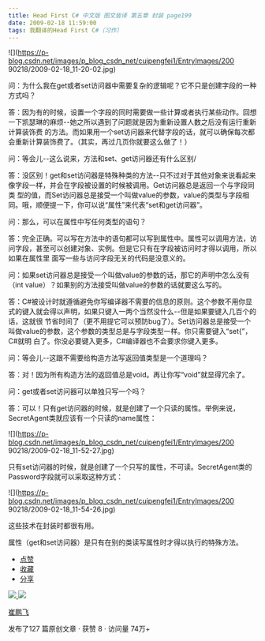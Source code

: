 ```yaml
---
title: Head First C# 中文版 图文皆译 第五章 封装 page199
date: 2009-02-18 11:59:00
tags: 我翻译的Head First C#（习作）
---
```

![](https://p-blog.csdn.net/images/p_blog_csdn_net/cuipengfei1/EntryImages/200
90218/2009-02-18_11-20-02.jpg)

问：为什么我在get或者set访问器中需要复杂的逻辑呢？它不只是创建字段的一种方式吗？

答：因为有的时候，设置一个字段的同时需要做一些计算或者执行某些动作。回想一下凯瑟琳的麻烦--她之所以遇到了问题就是因为重新设置人数之后没有运行重新计算装饰费
的方法。而如果用一个set访问器来代替字段的话，就可以确保每次都会重新计算装饰费了。（其实，再过几页你就要这么做了！）

问：等会儿--这么说来，方法和set、get访问器还有什么区别/

答：没区别！get和set访问器是特殊种类的方法--只不过对于其他对象来说看起来像字段一样，并会在字段被设置的时候被调用。Get访问器总是返回一个与字段同类
型的值，而Set访问器总是接受一个叫做value的参数，value的类型与字段相同。哦，顺便提一下，你可以说“属性”来代表“set和get访问器”。

问：那么，可以在属性中写任何类型的语句？

答：完全正确。可以写在方法中的语句都可以写到属性中。属性可以调用方法，访问字段，甚至可以创建对象、实例。但是它只有在字段被访问时才得以调用，所以如果在属性里
面写一些与访问字段无关的代码是没意义的。

问：如果set访问器总是接受一个叫做value的参数的话，那它的声明中怎么没有（int value）？如果别的方法接受叫做value的参数的话就要这么写的。

答：C#被设计时就遵循避免你写编译器不需要的信息的原则。这个参数不用你显式的键入就会得以声明，如果只键入一两个当然没什么--但是如果要键入几百个的话，这就很
节省时间了（更不用提它可以预防bug了）。Set访问器总是接受一个叫做value的参数，这个参数的类型总是与字段类型一样。你只需要键入“set{”，C#就明
白了。你没必要键入更多，C#编译器也不会要求你键入更多。

问：等会儿--这跟不需要给构造方法写返回值类型是一个道理吗？

答：对！因为所有构造方法的返回值总是void。再让你写“void”就显得冗余了。

问：get或者set访问器可以单独只写一个吗？

答：可以！只有get访问器的时候，就是创建了一个只读的属性。举例来说，SecretAgent类就应该有一个只读的name属性：

![](https://p-blog.csdn.net/images/p_blog_csdn_net/cuipengfei1/EntryImages/200
90218/2009-02-18_11-52-27.jpg)

只有set访问器的时候，就是创建了一个只写的属性，不可读。SecretAgent类的Password字段就可以采取这种方式：

![](https://p-blog.csdn.net/images/p_blog_csdn_net/cuipengfei1/EntryImages/200
90218/2009-02-18_11-54-26.jpg)

这些技术在封装时都很有用。

属性（get和set访问器）是只有在别的类读写属性时才得以执行的特殊方法。

  * [ 点赞  ](javascript:;)
  * [ 收藏  ](javascript:;)
  * [ 分享 ](javascript:;)

[ ![](https://profile.csdnimg.cn/5/2/5/3_cuipengfei1)
![](https://g.csdnimg.cn/static/user-reg-year/1x/11.png)
](https://blog.csdn.net/cuipengfei1)

[ 崔鹏飞 ](https://blog.csdn.net/cuipengfei1)

发布了127 篇原创文章  ·  获赞 8  ·  访问量 74万+

